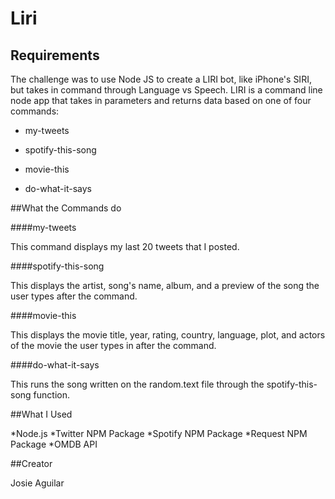 # Liri
## Requirements

The challenge was to use Node JS to create a LIRI bot, like iPhone's SIRI, but takes in command through Language vs Speech. LIRI is a command line node app that takes in parameters and returns data based on one of four commands:

* my-tweets

* spotify-this-song

* movie-this

* do-what-it-says

##What the Commands do

####my-tweets

This command displays my last 20 tweets that I posted.

####spotify-this-song <song name>

This displays the artist, song's name, album, and a preview of the song the user types after the command.

####movie-this <movie name>

This displays the movie title, year, rating, country, language, plot, and actors of the movie the user types in after the command.

####do-what-it-says

This runs the song written on the random.text file through the spotify-this-song function.

##What I Used

*Node.js
*Twitter NPM Package
*Spotify NPM Package
*Request NPM Package
*OMDB API

##Creator

Josie Aguilar